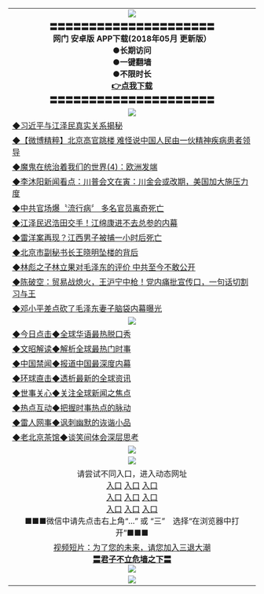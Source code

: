 <table>
<tr>
  <td align=center><img src="https://github.com/gyhhx/image-upload/blob/master/new1.jpg" />
  </td>
  </tr>
   <tr>
    <td align=center>
 <b>〓〓〓〓〓〓〓〓〓〓〓〓〓〓〓〓〓〓〓〓〓<br/>网门  安卓版 APP下载(2018年05月 更新版）<br/> ●长期访问<br/> ●一键翻墙<br/>  ●不限时长<br/> 
 <a href="http://t.cn/R3Fslvz">👉<b>点我下载</a><br/>〓〓〓〓〓〓〓〓〓〓〓〓〓〓〓〓〓〓〓〓〓<br/>
    </td>
    </tr>
  <tr>
    <td align=center><img src="https://github.com/gyhhx/image-upload/blob/master/yaowen.jpg" /></td>
  </tr>
      <tr>
<td align=left>
<a href="http://350884.sd.north.li/show.htm?c921126&from=gy">◆习近平与江泽民真实关系揭秘</a><br/></td>
 </tr> 
      <tr>
<td align=left>
<a href="http://28403917.sd.north.li/show.htm?c920998&from=gy">◆【微博精粹】北京高官跳楼 难怪说中国人民由一伙精神疾病患者领导</a><br/></td>
   </tr>
 <tr>
<td align=left>
<a href="http://2714484.sd.north.li/show.htm?c919750&from=gy">◆魔鬼在统治着我们的世界(4)：欧洲发端</a><br/>
</td>
   </tr>
 <tr>
<td align=left>
<a href="http://2369903284.sd.north.li/show.htm?c838308_213_1&from=gy">◆李沐阳新闻看点：川普会文在寅：川金会或改期，美国加大施压力度</a><br/>
</td>
   </tr>
 <tr>
<td align=left>
<a href="http://271246884.sd.north.li/show.htm?c921057&from=gy">◆中共官场爆〝流行病〞 多名官员离奇死亡</a><br/></td>
  </tr>
  <tr>
<td align=left>
<a href="http://2234234284.sd.north.li/show.htm?c920708&from=gy">◆江泽民迟浩田交手！江绵康进不去总参的内幕</a><br/>
</td>
   </tr>
<tr>
<td align=left>
<a href="http://2341194284.sd.north.li/show.htm?c920670&from=gy">◆雷洋案再现？江西男子被捕一小时后死亡 </a><br/></td>
   </tr>
<tr>
<td align=left>
<a href="http:/12414284.sd.north.li/show.htm?c920733&from=gy">◆北京市副秘书长王晓明坠楼的背后 </a><br/></td>
 </tr>
   </tr>
  <tr>
<td align=left>
<a href="http://09444284.sd.north.li/show.htm?c920634&from=gy">◆林彪之子林立果对毛泽东的评价 中共至今不敢公开</a><br/>
</td>
</tr>
    <tr>
<td align=left>
<a href="http://0033444284.sd.north.li/show.htm?c9207060&from=gy">◆陈破空：贸易战熄火，王沪宁中枪！党内痛批宣传口，一句话切割习与王</a><br/></td>
  </tr> 
     <tr>
<td align=left>
<a href="http://2qwer84.sd.north.li/show.htm?c920849&from=gy">◆邓小平差点砍了毛泽东妻子脑袋内幕曝光</a><br/></td>
  </tr>
    <tr>
    <td align=center><img src="https://github.com/gyhhx/image-upload/blob/master/shipin.jpg" /></td>
  </tr>
 <tr>
   <td align=left> 
<a href="http://2732354.sd.north.li/show.htm?c816850&from=gy">◆今日点击◆全球华语最热脱口秀</a><br/>
    </td>
  </tr>
  <tr>
   <td align=left>
<a href="http:/6435h284.sd.north.li/show.htm?c816857&from=gy">◆文昭解读◆解析全球最热门时事</a><br/>
    </td>
  </tr>
  <tr>
  <td align=left>
<a href="http://2798323284.sd.north.li/show.htm?c816860&from=gy">◆中国禁闻◆报道中国最深度内幕</a><br/>
   </tr>
  <tr>
     <td align=left>
<a href="http://24466776284.sd.north.li/show.htm?c816855&from=gy">◆环球直击◆透析最新的全球资讯</a><br/>
   </tr>
   <tr>
      <td align=left>
<a href="http://27123423284.sd.north.li/show.htm?c816851&from=gy">◆世事关心◆关注全球新闻之焦点</a><br/>
   </tr>
   <tr>
     <td align=left>
<a href="http://23589284.sd.north.li/show.htm?c816852&from=gy">◆热点互动◆把握时事热点的脉动</a><br/>
   </tr>
   <tr>
      <td align=left>
<a href="http://6345344.sd.north.li/show.htm?c816694&from=gy">◆雷人网事◆讽刺幽默的诙谐小品</a><br/>
   </tr>
   <tr>
    <td align=left>
<a href="http://27337888284.sd.north.li/show.htm?c816650&from=gy">◆老北京茶馆◆谈笑间体会深层思考</a><br/>
   </tr>
    <tr>
    <td align=center><img src="https://github.com/gyhhx/image-upload/blob/master/gy1-wxsm.png" /></td>
  </tr>
    <tr>
    <td align=center><img src="https://github.com/gyhhx/image-upload/blob/master/tongdao2.jpg" /></td>
  </tr>
   <tr>
    <td align=center>请尝试不同入口，进入动态网址<br/>
     <a href="https://s3.us-east-2.amazonaws.com/ogateh/show.htm?from=gy">入口</a>
      <a href="https://s3.eu-west-2.amazonaws.com/ogatel/show.htm?from=gy">入口</a>
      <a href="https://s3.amazonaws.com/ogate/show.htm?from=oGateg">入口</a><br/>
      <a href="https://s3.ap-northeast-2.amazonaws.com/ogates/show.htm?from=gy">入口</a>
      <a href="https://s3.eu-central-1.amazonaws.com/ogatef/show.htm?from=gy">入口</a>
      <a href="https://s3.ap-south-1.amazonaws.com/ogatem/show.htm?from=gy">入口</a><br/>
      <a href="https://s3-us-west-1.amazonaws.com/ogaten/show.htm?from=gy">入口</a>
      <a href="https://s3.ca-central-1.amazonaws.com/ogatec/show.htm?from=gy">入口</a>
      <a href="https://s3-ap-northeast-1.amazonaws.com/ogatet/show.htm?from=gy">入口</a><br/>
      ■■■微信中请先点击右上角“...” 或 “三”　选择“在浏览器中打开”■■■<b><br/>
    </td>
  </tr>
  <tr>
  <td align=center>
  <a href="http://273t8284=.sd.north.li/show.htm?c816846_2_1&from=gy">视频短片：为了您的未来，请您加入三退大潮</a><br/>
      <a href="http://11888284.sd.north.li/show.htm?ogQuit.aspx&from=gy"><b>〓君子不立危墙之下〓<br/></a>
      <img src="https://github.com/gyhhx/image-upload/blob/master/3t.jpg" /><br/>
      </td>
  </tr>
   <tr>
    <td align=center><img src="https://raw.githubusercontent.com/oGate2/Up/master/oGate_640.jpg"/></td>
  </tr>
</table>
